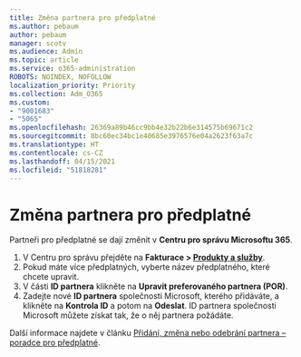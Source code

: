 ```yaml
---
title: Změna partnera pro předplatné
ms.author: pebaum
author: pebaum
manager: scotv
ms.audience: Admin
ms.topic: article
ms.service: o365-administration
ROBOTS: NOINDEX, NOFOLLOW
localization_priority: Priority
ms.collection: Adm_O365
ms.custom:
- "9001683"
- "5065"
ms.openlocfilehash: 26369a89b46cc9bb4e32b22b6e314575b69671c2
ms.sourcegitcommit: 8bc60ec34bc1e40685e3976576e04a2623f63a7c
ms.translationtype: HT
ms.contentlocale: cs-CZ
ms.lasthandoff: 04/15/2021
ms.locfileid: "51818281"
---
```

# <a name="change-the-partner-for-a-subscription"></a>Změna partnera pro předplatné

Partneři pro předplatné se dají změnit v **Centru pro správu Microsoftu 365**.

1. V Centru pro správu přejděte na **Fakturace > [Produkty a služby](https://go.microsoft.com/fwlink/p/?linkid=842054)**. 
2. Pokud máte více předplatných, vyberte název předplatného, které chcete upravit. 
3. V části **ID partnera** klikněte na **Upravit preferovaného partnera (POR)**.
4. Zadejte nové **ID partnera** společnosti Microsoft, kterého přidáváte, a klikněte na **Kontrola ID** a potom na **Odeslat**. ID partnera společnosti Microsoft můžete získat tak, že o něj partnera požádáte.

Další informace najdete v článku [Přidání, změna nebo odebrání partnera – poradce pro předplatné](https://docs.microsoft.com/microsoft-365/admin/misc/add-partner). 
